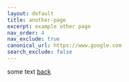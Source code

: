 ```yaml
---
layout: default
title: another-page
excerpt: example other page
nav_order: 4
nav_exclude: true
canonical_url: https://www.google.com
search_exclude: false
---
```


some text
[back](/github/formatting.html)

